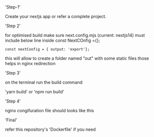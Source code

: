 'Step-1'

Create your nextjs app or refer a complete project.

'Step 2'

for optimised build make sure next.config.mjs (current: nextjs14) must include below line inside const NextCOnfig ={};

`const nextConfig = {
    output: 'export'};`

this will allow to create a folder named "out" with some static files those helps in nginx redirection

'Step 3'

on the terminal run the build command

'yarn build' or 'npm run build'

'Step 4'

nginx congifuration file should looks like this 


'Final'

refer this repository's 'Dockerfile' if you need
